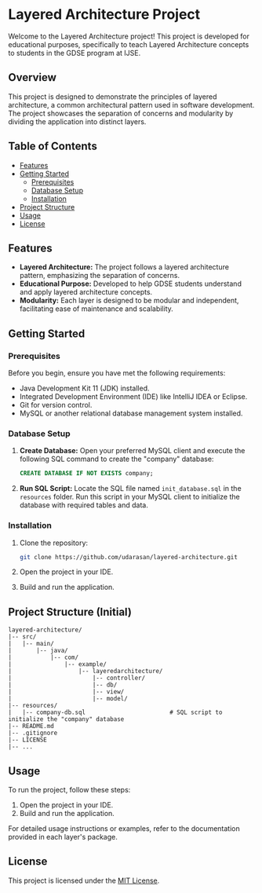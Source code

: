 # Layered Architecture Project

Welcome to the Layered Architecture project! This project is developed for educational purposes, specifically to teach Layered Architecture concepts to students in the GDSE program at IJSE.

## Overview

This project is designed to demonstrate the principles of layered architecture, a common architectural pattern used in software development. The project showcases the separation of concerns and modularity by dividing the application into distinct layers.

## Table of Contents

- [Features](#features)
- [Getting Started](#getting-started)
  - [Prerequisites](#prerequisites)
  - [Database Setup](#database-setup)
  - [Installation](#installation)
- [Project Structure](#project-structure)
- [Usage](#usage)
- [License](#license)

## Features

- **Layered Architecture:** The project follows a layered architecture pattern, emphasizing the separation of concerns.
- **Educational Purpose:** Developed to help GDSE students understand and apply layered architecture concepts.
- **Modularity:** Each layer is designed to be modular and independent, facilitating ease of maintenance and scalability.

## Getting Started

### Prerequisites

Before you begin, ensure you have met the following requirements:

- Java Development Kit 11 (JDK) installed.
- Integrated Development Environment (IDE) like IntelliJ IDEA or Eclipse.
- Git for version control.
- MySQL or another relational database management system installed.

### Database Setup

1. **Create Database:**
   Open your preferred MySQL client and execute the following SQL command to create the "company" database:

   ```sql
   CREATE DATABASE IF NOT EXISTS company;
   ```

2. **Run SQL Script:**
   Locate the SQL file named `init_database.sql` in the `resources` folder. Run this script in your MySQL client to initialize the database with required tables and data.

### Installation

1. Clone the repository:

   ```bash
   git clone https://github.com/udarasan/layered-architecture.git
   ```
2. Open the project in your IDE.
3. Build and run the application.

## Project Structure (Initial)

```
layered-architecture/
|-- src/
|   |-- main/
|       |-- java/
|           |-- com/
|               |-- example/
|                   |-- layeredarchitecture/
|                       |-- controller/      
|                       |-- db/    
|                       |-- view/         
|                       |-- model/               
|-- resources/
|   |-- company-db.sql                        # SQL script to initialize the "company" database
|-- README.md
|-- .gitignore
|-- LICENSE
|-- ...
```

## Usage

To run the project, follow these steps:

1. Open the project in your IDE.
2. Build and run the application.

For detailed usage instructions or examples, refer to the documentation provided in each layer's package.


## License

This project is licensed under the [MIT License](LICENSE).
